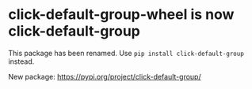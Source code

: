 # click-default-group-wheel is now click-default-group

This package has been renamed. Use `pip install click-default-group` instead.

New package: https://pypi.org/project/click-default-group/
